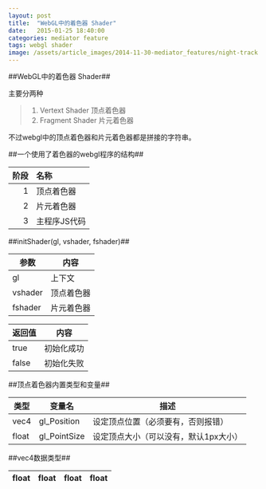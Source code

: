 ```yaml
---
layout: post
title:  "WebGL中的着色器 Shader"
date:   2015-01-25 18:40:00
categories: mediator feature
tags: webgl shader
image: /assets/article_images/2014-11-30-mediator_features/night-track.JPG
---
```

##WebGL中的着色器 Shader##

主要分两种
> 1. Vertext Shader 顶点着色器
> 2. Fragment Shader 片元着色器

不过webgl中的顶点着色器和片元着色器都是拼接的字符串。


##一个使用了着色器的webgl程序的结构##

| 阶段|  名称      |
|---:|:---|
|1    |顶点着色器  |
|2    |片元着色器  |
|3    |主程序JS代码|


##initShader(gl, vshader, fshader)##

| 参数  | 内容     |
|---|---|
|gl     |上下文    |
|vshader|顶点着色器|
|fshader|片元着色器|


| 返回值| 内容     |
|---|---|
|true   |初始化成功|
|false  |初始化失败|

##顶点着色器内置类型和变量##

|类型 |变量名      | 描述                                |
|---|---|---|
|vec4 |gl_Position |设定顶点位置（必须要有，否则报错）   |
|float|gl_PointSize|设定顶点大小（可以没有，默认1px大小）|


##vec4数据类型##

|float|float|float|float|
|---|---|---|---|

